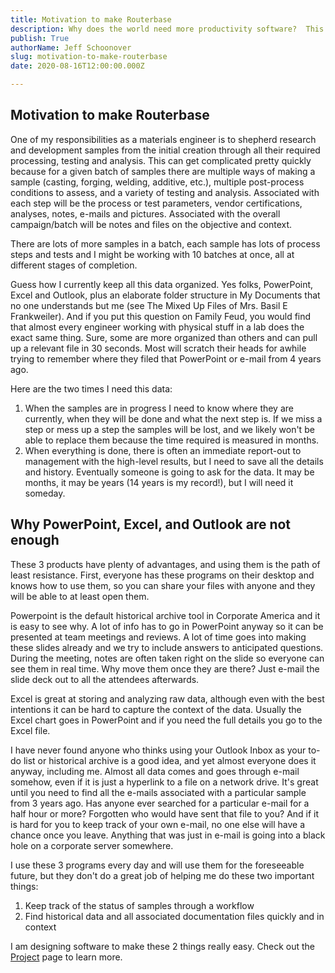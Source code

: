 ```yaml
---
title: Motivation to make Routerbase
description: Why does the world need more productivity software?  This post explains the motivation to make software to help materials engineers keep their specimens and parts organized 
publish: True
authorName: Jeff Schoonover
slug: motivation-to-make-routerbase
date: 2020-08-16T12:00:00.000Z

---
```


## Motivation to make Routerbase

One of my responsibilities as a materials engineer is to shepherd research and development samples from the initial creation through all their required processing, testing and analysis.  This can get complicated pretty quickly because for a given batch of samples there are multiple ways of making a sample (casting, forging, welding, additive, etc.), multiple post-process conditions to assess, and a variety of testing and analysis.  Associated with each step will be the process or test parameters, vendor certifications, analyses, notes, e-mails and pictures.  Associated with the overall campaign/batch will be notes and files on the objective and context.

There are lots of more samples in a batch, each sample has lots of process steps and tests and I might be working with 10 batches at once, all at different stages of completion.

Guess how I currently keep all this data organized.  Yes folks, PowerPoint, Excel and Outlook, plus an elaborate folder structure in My Documents that no one understands but me (see The Mixed Up Files of Mrs. Basil E Frankweiler).  And if you put this question on Family Feud, you would find that almost every engineer working with physical stuff in a lab does the exact same thing.  Sure, some are more organized than others and can pull up a relevant file in 30 seconds.  Most will scratch their heads for awhile trying to remember where they filed that PowerPoint or e-mail from 4 years ago.  

Here are the two times I need this data:

1. When the samples are in progress I need to know where they are currently, when they will be done and what the next step is.  If we miss a step or mess up a step the samples will be lost, and we likely won't be able to replace them because the time required is measured in months.
2. When everything is done, there is often an immediate report-out to management with the high-level results, but I need to save all the details and history.  Eventually someone is going to ask for the data.  It may be months, it may be years (14 years is my record!), but I will need it someday.

## Why PowerPoint, Excel, and Outlook are not enough

These 3 products have plenty of advantages, and using them is the path of least resistance.  First, everyone has these programs on their desktop and knows how to use them, so you can share your files with anyone and they will be able to at least open them.  

Powerpoint is the default historical archive tool in Corporate America and it is easy to see why.  A lot of info has to go in PowerPoint anyway so it can be presented at team meetings and reviews.  A lot of time goes into making these slides already and we try to include answers to anticipated questions.  During the meeting, notes are often taken right on the slide so everyone can see them in real time.  Why move them once they are there?  Just e-mail the slide deck out to all the attendees afterwards.

Excel is great at storing and analyzing raw data, although even with the best intentions it can be hard to capture the context of the data.  Usually the Excel chart goes in PowerPoint and if you need the full details you go to the Excel file.

I have never found anyone who thinks using your Outlook Inbox as your to-do list or historical archive is a good idea, and yet almost everyone does it anyway, including me.  Almost all data comes and goes through e-mail somehow, even if it is just a hyperlink to a file on a network drive.  It's great until you need to find all the e-mails associated with a particular sample from 3 years ago.  Has anyone ever searched for a particular e-mail for a half hour or more?  Forgotten who would have sent that file to you?  And if it is hard for you to keep track of your own e-mail, no one else will have a chance once you leave.  Anything that was just in e-mail is going into a black hole on a corporate server somewhere.

I use these 3 programs every day and will use them for the foreseeable future, but they don't do a great job of helping me do these two important things:

1. Keep track of the status of samples through a workflow
2. Find historical data and all associated documentation files quickly and in context

I am designing software to make these 2 things really easy.  Check out the [Project](projects) page to learn more.
